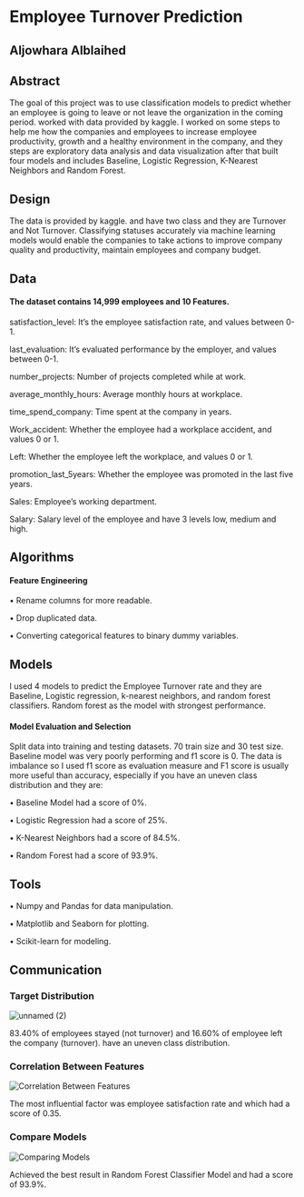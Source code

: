 # Employee Turnover Prediction 
## Aljowhara Alblaihed 

## Abstract
The goal of this project was to use classification models to predict whether an employee is going to leave or not leave the organization in
the coming period. worked with data provided by kaggle. I worked on some steps to help me how the companies and employees to increase employee
productivity, growth and a healthy environment in the company, and they steps are exploratory data analysis and data visualization after that 
built four models and includes Baseline, Logistic Regression, K-Nearest Neighbors and Random Forest.


## Design
The data is provided by kaggle. and have two class and they are Turnover and Not Turnover. Classifying statuses accurately via machine learning
models would enable the companies to take actions to improve company quality and productivity, maintain employees and company budget.


## Data
#### The dataset contains 14,999 employees and 10 Features. 

satisfaction_level: It’s the employee satisfaction rate, and values between 0-1.

last_evaluation: It’s evaluated performance by the employer, and values between 0-1.

number_projects: Number of projects completed while at work.

average_monthly_hours: Average monthly hours at workplace.

time_spend_company: Time spent at the company in years.

Work_accident: Whether the employee had a workplace accident, and values 0 or 1.

Left: Whether the employee left the workplace, and values 0 or 1.

promotion_last_5years: Whether the employee was promoted in the last five years.

Sales: Employee’s working department.

Salary: Salary level of the employee and have 3 levels low, medium and high.


## Algorithms
#### Feature Engineering
•	Rename columns for more readable.

•	Drop duplicated data.

•	Converting categorical features to binary dummy variables.


## Models
I used 4 models to predict the Employee Turnover rate and they are Baseline, Logistic regression, k-nearest neighbors, and random forest classifiers.
Random forest as the model with strongest performance. 

#### Model Evaluation and Selection
Split data into training and testing datasets. 70 train size and 30 test size.
Baseline model was very poorly performing and f1 score is 0.
The data is imbalance so I used f1 score as evaluation measure and F1 score is usually more useful than accuracy, especially if you have an uneven
class distribution and they are:

•	Baseline Model had a score of 0%.

•	Logistic Regression had a score of 25%.

•	K-Nearest Neighbors had a score of 84.5%.

•	Random Forest had a score of 93.9%.


## Tools
•	Numpy and Pandas for data manipulation.

•	Matplotlib and Seaborn for plotting.

•	Scikit-learn for modeling.


## Communication

### Target Distribution
![unnamed (2)](https://user-images.githubusercontent.com/75037992/142291073-732324b1-7b6a-4498-8663-c3eda4875d4e.jpg)

83.40% of employees stayed (not turnover) and 16.60% of employee left the company (turnover).
have an uneven class distribution.

### Correlation Between Features
![Correlation Between Features](https://user-images.githubusercontent.com/75037992/142292475-0315486f-5531-4eda-b355-8fa67129f945.jpg)

The most influential factor was employee satisfaction rate and  which had a score of 0.35.

### Compare Models
![Comparing Models](https://user-images.githubusercontent.com/75037992/142294100-b2cfdb09-6ad2-4e47-beb9-843ad941a5ed.png)

Achieved the best result in Random Forest Classifier Model and had a score of 93.9%.

